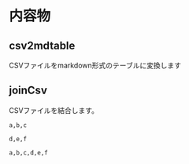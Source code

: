 # 内容物

## csv2mdtable

CSVファイルをmarkdown形式のテーブルに変換します

## joinCsv

CSVファイルを結合します。

``` ファイルA
a,b,c
```

``` ファイルB
d,e,f
```

``` 結合後
a,b,c,d,e,f
```
